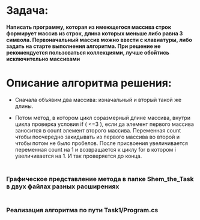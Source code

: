 # **Задача:**

**Написать программу, которая из имеющегося массива строк формирует массив из строк, длина которых меньше либо равна 3 символа. Первоначальный массив можно ввести с клавиатуры, либо задать на старте выполнения алгоритма. При решение не рекомендуется пользоваться коллекциями, лучше обойтись исключительно массивами**

# **Описание алгоритма решения:**

* Сначала объявим два массива: изначальный и вторый такой же длины.

* Потом метод, в котором цикл соразмерный длине массива, внутри цикла проверка условия if ( <=3 ), если да элемент первого массива заносится в count элемент второго массива. Переменная count чтобы поочередно закидывать из первого массива во второй и чтобы потом не было пробелов. После присвоения увеличивается переменная count на 1 и возвращается к циклу for в котором i увеличивается на 1. И так проверяется до конца.

### <br> Графическое представление метода в папке Shem_the_Task в двух файлах разных расширениях </br>

### <br>Реализация алгоритма по пути Task1/Program.cs</br>